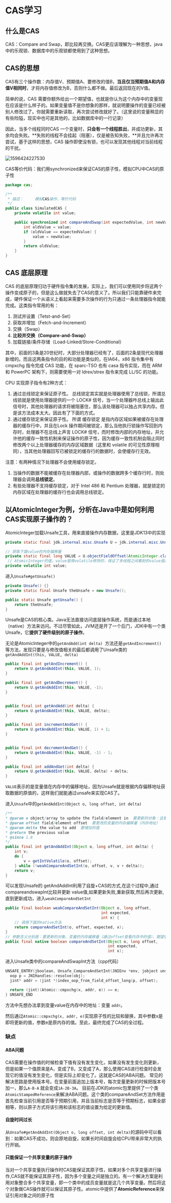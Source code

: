 # CAS学习

## 什么是CAS

CAS：Compare and Swap，即比较再交换。CAS更应该理解为一种思想，java中的乐观锁、数据库中的乐观锁都使用到了这种思想。

## CAS的思想

CAS有三个操作数：内存值V、预期值A、要修改的值B，**当且仅当预期值A和内存值V相同时**，才将内存值修改为B，否则什么都不做。最后返回现在的V值。

简单的说，CAS 需要你额外给出一个期望值，也就是你认为这个内存中的变量现在应该是什么样子的。如果变量值不是你想象的那样，就说明要操作的变量已经被别人修改过了。你就需要重新读取，再次尝试修改就好了。（这里说的变量稍显的有些险隘，现实中也可是其他的，比如数据库中的一行记录）

因此，当多个线程同时CAS 一个变量时，**只会有一个线程胜出**，并成功更新，其余均会失败。**失败的线程不会挂起（阻塞），仅是被告知失败，**并且允许再次尝试，基于这样的思想，CAS 操作即使没有锁，也可以发现其他线程对当前线程的干扰。

![1596424227530](C:\Users\HP\AppData\Roaming\Typora\typora-user-images\1596424227530.png)

CAS等价代码：我们用synchronized来保证CAS的原子性，模拟CPU中CAS的原子性

```java
package cas;

/**
 * 描述：     模拟CAS操作，等价代码
 */
public class SimulatedCAS {
    private volatile int value;

    public synchronized int compareAndSwap(int expectedValue, int newValue) {
        int oldValue = value;
        if (oldValue == expectedValue) {
            value = newValue;
        }
        return oldValue;
    }
}
```

## CAS 底层原理

CAS 的底层原理归功于硬件指令集的发展，实际上，我们可以使用同步将这两个操作变成原子的，但是这么做就失去了CAS的意义了。所以我们只能靠硬件来完成，硬件保证一个从语义上看起来需要多次操作的行为只通过一条处理器指令就能完成。这类指令常用的有：

1. 测试并设置（Tetst-and-Set）
2. 获取并增加（Fetch-and-Increment）
3. 交换（Swap）
4. **比较并交换（Compare-and-Swap）**
5. 加载链接/条件存储（Load-Linked/Store-Conditional）

其中，前面的3条是20世纪时，大部分处理器已经有了，后面的2条是现代处理器新增的。而且这两条指令的目的和功能是类似的，在IA64，x86 指令集中有 cmpxchg 指令完成 CAS 功能，在 sparc-TSO 也有 casa 指令实现，而在 ARM 和 PowerPC 架构下，则需要使用一对 ldrex/strex 指令来完成 LL/SC 的功能。

CPU 实现原子指令有2种方式：

1. 通过总线锁定来保证原子性。 总线锁定其实就是处理器使用了总线锁，所谓总线锁就是使用处理器提供的一个 LOCK# 信号，当一个处理器咋总线上输出此信号时，其他处理器的请求将被阻塞住，那么该处理器可以独占共享内存。但是该方法成本太大。因此有了下面的方式。
2. 通过缓存锁定来保证原子性。 所谓 缓存锁定 是指内存区域如果被缓存在处理器的缓存行中，并且在Lock 操作期间被锁定，那么当他执行锁操作写回到内存时，处理器不在总线上声言 LOCK# 信号，而时修改内部的内存地址，并允许他的缓存一致性机制来保证操作的原子性，因为缓存一致性机制会阻止同时修改两个以上处理器缓存的内存区域数据（这里和 volatile 的可见性原理相同），当其他处理器回写已被锁定的缓存行的数据时，会使缓存行无效。

注意：有两种情况下处理器不会使用缓存锁定。

1. 当操作的数据不能被缓存在处理器内部，或操作的数据跨多个缓存行时，则处理器会调用**总线锁定**。
2. 有些处理器不支持缓存锁定，对于 Intel 486 和 Pentium 处理器，就是锁定的内存区域在处理器的缓存行也会调用总线锁定。

## 以AtomicInteger为例，分析在Java中是如何利用CAS实现原子操作的？

AtomicInteger加载Unsafe工具，用来直接操作内存数据，这里是JDK13中的实现

```java
private static final jdk.internal.misc.Unsafe U = jdk.internal.misc.Unsafe.getUnsafe();

// 获取下面value的内存偏移量
private static final long VALUE = U.objectFieldOffset(AtomicInteger.class, "value");
 // AtomicInteger的值，value是用volatile修饰的，保证了多线程之间看到的value值是同一份。
private volatile int value;  
```

进入`Unsafe#getUnsafe()`

```java
private Unsafe() {}
private static final Unsafe theUnsafe = new Unsafe();

public static Unsafe getUnsafe() {
    return theUnsafe;
}
```

Unsafe是CAS的核心类。Java无法直接访问底层操作系统，而是通过本地（native）方法来访问。不过尽管如此，JVM还是开了一个后门，JDK中有一个类Unsafe，它**提供了硬件级别的原子操作**。

无论是AtomicInteger中的`getAndAdd(int delta) `方法还是`getAndIncrement()`等方法，发现只要是与修改值相关的最后都调用了Unsafe类的`getAndAddInt(this, VALUE, delta)`

```java
public final int getAndIncrement() {
    return U.getAndAddInt(this, VALUE, 1);
}

public final int getAndDecrement() {
    return U.getAndAddInt(this, VALUE, -1);
}


public final int getAndAdd(int delta) {
    return U.getAndAddInt(this, VALUE, delta);
}

public final int incrementAndGet() {
    return U.getAndAddInt(this, VALUE, 1) + 1;
}


public final int decrementAndGet() {
    return U.getAndAddInt(this, VALUE, -1) - 1;
}

public final int addAndGet(int delta) {
    return U.getAndAddInt(this, VALUE, delta) + delta;
}
```

`VALUE`表示的是变量值在内存中的偏移地址，因为Unsafe就是根据内存偏移地址获取数据的原值的，这样我们就能通过unsafe来实现CAS了。

进入`Unsafe`中的`getAndAddInt(Object o, long offset, int delta)`

```java
/**
* @param o object/array to update the field/element in  要更新的对象：这里就是AtomicInteger
* @param offset field/element offset  要更改的变量的内存偏移量（内存地址）
* @param delta the value to add  要增加的值
* @return the previous value
* @since 1.8
*/
public final int getAndAddInt(Object o, long offset, int delta) {
    int v;
    do {
        v = getIntVolatile(o, offset);
    } while (!weakCompareAndSetInt(o, offset, v, v + delta));
    return v;
}
```

可以发现Unsafe的 getAndAddInt利用了自旋+CAS的方式,在这个过程中,通过compareandswaplnt比较并更新 value值,如果更新失败,重新获取,然后再次更新,直到更新成功，进入`weakCompareAndSetInt`

```java
public final boolean weakCompareAndSetInt(Object o, long offset,
                                          int expected,
                                          int x) {
    // 调用下面的native方法
    return compareAndSetInt(o, offset, expected, x);
}
// 参数含义分别是：要更新的对象、变量的内存偏移量（通过offset查看内存中的值）、期望值（与内存中的值去比较）、x：最终要被更新为的值
public final native boolean compareAndSetInt(Object o, long offset,
                                             int expected,
                                             int x);
```

进入Unsafe类中的compareAndSwapInt方法（cpp代码）

```cpp
UNSAFE_ENTRY(jboolean, Unsafe_CompareAndSetInt(JNIEnv *env, jobject unsafe, jobject obj, jlong offset, jint e, jint x)) {
  oop p = JNIHandles::resolve(obj);
  jint* addr = (jint *)index_oop_from_field_offset_long(p, offset);

  return (jint)(Atomic::cmpxchg(x, addr, e)) == e;
} UNSAFE_END
```

方法中先想办法拿到变量value在内存中的地址：变量 `addr`。

然后通过`Atomic::cmpxchg(x, addr, e)`实现原子性的比较和替换，其中参数x是即将更新的值，参数e是原内存的值。至此，最终完成了CAS的全过程。

### 缺点

#### ABA问题

CAS需要在操作值的时候检查下值有没有发生变化，如果没有发生变化则更新，但是如果一个值原来是A，变成了B，又变成了A，那么使用CAS进行检查时会发现它的值没有发生变化，但是实际上却变化了。这就是CAS的ABA问题。 常见的解决思路是使用版本号。在变量前面追加上版本号，每次变量更新的时候把版本号加一，那么`A-B-A` 就会变成`1A-2B-3A`。 目前在JDK的atomic包里提供了一个类`AtomicStampedReference`来解决ABA问题。这个类的compareAndSet方法作用是首先检查当前引用是否等于预期引用，并且当前标志是否等于预期标志，如果全部相等，则以原子方式将该引用和该标志的值设置为给定的更新值。

#### 自旋时间过长

从`Unsafe#getAndAddInt(Object o, long offset, int delta)`的源码中可以看到：如果CAS不成功，则会原地自旋，如果长时间自旋会给CPU带来非常大的执行开销。

#### 只能保证一个共享变量的原子操作

当对一个共享变量执行操作时CAS能保证其原子性，如果对多个共享变量进行操作,CAS就不能保证其原子性，因为多个变量之间是独立的。有一个解决方案是利用对象整合多个共享变量，即一个类中的成员变量就是这几个共享变量。然后将这个对象做CAS操作就可以保证其原子性。atomic中提供了**AtomicReference**来保证引用对象之间的原子性

